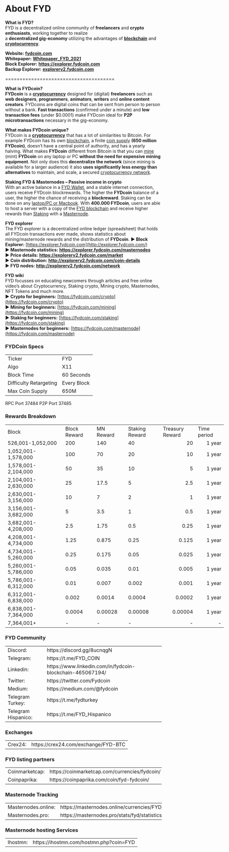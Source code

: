 <strong>About FYD</strong>
=====================================

<strong>What is FYD?</strong> </br>
FYD is a decentralized online community of <strong>freelancers</strong> and <strong>crypto enthusiasts</strong>, working together to realize </br>a <strong>decentralized gig-economy</strong> utilizing the advantages of [<strong>blockchain</strong>](https://explorerv2.fydcoin.com) and [<strong>cryptocurrency</strong>](https://www.fydcoin.com).

<strong>Website:</strong> [<strong>fydcoin.com</strong>](https://www.fydcoin.com) </br>
<strong>Whitepaper:</strong> [<strong>Whitepaper_FYD_2021</strong>](https://www.fydcoin.com/whitepaper_FYD_cryptocurrency.pdf) </br>
<strong>Block Explorer:</strong> [<strong>https://explorer.fydcoin.com</strong>](http://explorer.fydcoin.com/) </br>
<strong>Backup Explorer:</strong> [<strong>explorerv2.fydcoin.com</strong>](https://explorerv2.fydcoin.com) </br>


======================================


<strong>What is FYDcoin?</strong> </br>
<strong>FYDcoin</strong> is a [<strong>cryptocurrency</strong>](https://www.fydcoin.com) designed for (digital) <strong>freelancers</strong> such as <strong>web designers</strong>, <strong>programmers</strong>, <strong>animators</strong>, <strong>writers</strong> and <strong>online content creators</strong>. FYDcoins are digital coins that can be sent from person to person without a bank. <strong>Fast transactions</strong> (confirmed under a minute) and <strong>low transaction fees</strong> (under $0.0001) make FYDcoin ideal for <strong>P2P microtransactions</strong> necessary in the gig-economy.

<strong>What makes FYDcoin unique?</strong> </br>
FYDcoin is a [<strong>cryptocurrency</strong>](https://www.fydcoin.com/crypto) that has a lot of similarities to Bitcoin. For example FYDcoin has its own [blockchain](https://explorerv2.fydcoin.com), a finite [coin supply](https://explorerv2.fydcoin.com/coin-details) <strong>(650 million FYDcoin)</strong>,  doesn’t have a central point of authority, and has a yearly halving. What makes <strong>FYDcoin</strong> different from Bitcoin is that you can [mine](https://www.fydcoin.com/#Mining%20FYD) (mint) <strong>FYDcoin</strong> on any laptop or PC <strong>without the need for expensive mining equipment</strong>. Not only does this <strong>decentralize the network</strong> (since mining is available for a larger audience) it also <strong>uses significantly less energy than alternatives</strong> to maintain, and scale, a secured [cryptocurrency network](https://explorerv2.fydcoin.com).

<strong>Staking FYD & Masternodes – Passive income in crypto</strong> </br>
With an active balance in a [FYD Wallet](https://www.fydcoin.com/#Download-Wallet), and a stable internet connection, users receive FYDcoin blockrewards. The higher the <strong>FYDcoin</strong> balance of a user, the higher the chance of receiving a <strong>blockreward</strong>. Staking can be done on any [laptop/PC or Macbook](https://www.fydcoin.com/#Download-Wallet). With <strong>400.000 FYDcoin</strong>, users are able to host a server with a copy of the [FYD blockchain](https://explorerv2.fydcoin.com) and receive higher rewards than [Staking](https://www.fydcoin.com/staking) with a [Masternode](https://www.fydcoin.com/masternode).

<strong>FYD explorer</strong> </br>
The FYD explorer is a decentralized online ledger (spreadsheet) that holds all FYDcoin transactions ever made, shows statistics about mining/masternode rewards and the distribution of <strong>FYDcoin</strong>.
<strong>► Block Explorer:</strong> [https://explorer.fydcoin.com](http://explorer.fydcoin.com/) </br>
<strong>► Masternode statistics:</strong> [<strong>https://explorer.fydcoin.com/masternodes</strong>](http://explorer.fydcoin.com/masternodes) </br>
<strong>► Price details:</strong> [<strong>https://explorerv2.fydcoin.com/market</strong>](http://explorer.fydcoin.com/masternodes) </br>
<strong>► Coin distribution:</strong> [<strong>http://explorerv2.fydcoin.com/coin-details</strong>](http://explorer.fydcoin.com/masternodes) </br>
<strong>► FYD nodes:</strong> [<strong>http://explorerv2.fydcoin.com/network</strong>](http://explorer.fydcoin.com/masternodes) </br>

<strong>FYD wiki</strong> </br>
FYD focusses on educating newcomers through articles and free online video’s about Cryptocurrency, Staking crypto, Mining crypto, Masternodes, NFT Tokens and much more.</br>
<strong>► Crypto for beginners:</strong> [https://fydcoin.com/crypto](https://fydcoin.com/crypto) </br>
<strong>► Mining for beginners:</strong> [https://fydcoin.com/mining](https://fydcoin.com/mining) </br>
<strong>► Staking for beginners:</strong> [https://fydcoin.com/staking](https://fydcoin.com/staking) </br>
<strong>► Masternodes for beginners:</strong> [https://fydcoin.com/masternode](https://fydcoin.com/masternode) </br>
 
### FYDCoin Specs

<table>
<tr><td>Ticker</td><td>FYD</td></tr>
<tr><td>Algo</td><td>X11</td></tr>
<tr><td>Block Time</td><td>60 Seconds</td></tr>
<tr><td>Difficulty Retargeting</td><td>Every Block</td></tr>
<tr><td>Max Coin Supply</td><td>650M</td></tr>
</table>

RPC Port 37484 
P2P Port 37485 

### Rewards Breakdown

<table class="xl6553517252" style="border-collapse: collapse; table-layout: fixed; width: 528pt;" border="0" width="801" cellspacing="0" cellpadding="0">
<tbody>
<tr style="mso-height-source: userset; height: 15.75pt;">
<td class="xl6317252" style="height: 15.75pt; width: 200pt;" width="150" height="21">Block</td>
<td class="xl6317252" style="width: 90pt;" width="115">Block Reward</td>
<td class="xl6317252" style="width: 81pt;" width="107">MN Reward</td>
<td class="xl6317252" style="width: 100pt;" width="134">Staking Reward</td>
<td class="xl6317252" style="width: 100pt;" width="107">Treasury Reward</td>
<td class="xl6317252" style="width: 81pt;" width="107">Time period</td>
</tr>
<tr style="mso-height-source: userset; height: 15.75pt;">
<td class="xl6417252" style="height: 15.75pt;" height="21">526,001-1,052,000</td>
<td class="xl6617252">200</td>
<td class="xl6617252">140</td>
<td class="xl6617252">40</td>
<td class="xl6717252" align="right">20</td>
<td class="xl6817252" align="right">1 year</td>
</tr>
<tr style="mso-height-source: userset; height: 15.75pt;">
<td class="xl6417252" style="height: 15.75pt;" height="21">1,052,001-1,578,000</td>
<td class="xl6617252">100</td>
<td class="xl6617252">70</td>
<td class="xl6617252">20</td>
<td class="xl6717252" align="right">10</td>
<td class="xl6817252" align="right">1 year</td>
</tr>
<tr style="mso-height-source: userset; height: 15.75pt;">
<td class="xl6417252" style="height: 15.75pt;" height="21">1,578,001-2,104,000</td>
<td class="xl6617252">50</td>
<td class="xl6617252">35</td>
<td class="xl6617252">10</td>
<td class="xl6717252" align="right">5</td>
<td class="xl6817252" align="right">1 year</td>
</tr>
<tr style="mso-height-source: userset; height: 15.75pt;">
<td class="xl6417252" style="height: 15.75pt;" height="21">2,104,001-2,630,000</td>
<td class="xl6617252">25</td>
<td class="xl6617252">17.5</td>
<td class="xl6617252">5</td>
<td class="xl6717252" align="right">2.5</td>
<td class="xl6817252" align="right">1 year</td>
</tr>
<tr style="mso-height-source: userset; height: 15.75pt;">
<td class="xl6417252" style="height: 15.75pt;" height="21">2,630,001-3,156,000</td>
<td class="xl6617252">10</td>
<td class="xl6617252">7</td>
<td class="xl6617252">2</td>
<td class="xl6717252" align="right">1</td>
<td class="xl6817252" align="right">1 year</td>
</tr>
<tr style="mso-height-source: userset; height: 15.75pt;">
<td class="xl6417252" style="height: 15.75pt;" height="21">3,156,001-3,682,000</td>
<td class="xl6617252">5</td>
<td class="xl6617252">3.5</td>
<td class="xl6617252">1</td>
<td class="xl6717252" align="right">0.5</td>
<td class="xl6817252" align="right">1 year</td>
</tr>
<tr style="mso-height-source: userset; height: 15.75pt;">
<td class="xl6417252" style="height: 15.75pt;" height="21">3,682,001-4,208,000</td>
<td class="xl6617252">2.5</td>
<td class="xl6617252">1.75</td>
<td class="xl6617252">0.5</td>
<td class="xl6717252" align="right">0.25</td>
<td class="xl6817252" align="right">1 year</td>
</tr>
<tr style="mso-height-source: userset; height: 15.75pt;">
<td class="xl6417252" style="height: 15.75pt;" height="21">4,208,001-4,734,000</td>
<td class="xl6617252">1.25</td>
<td class="xl6617252">0.875</td>
<td class="xl6617252">0.25</td>
<td class="xl6717252" align="right">0.125</td>
<td class="xl6817252" align="right">1 year</td>
</tr>
<tr style="mso-height-source: userset; height: 15.75pt;">
<td class="xl6417252" style="height: 15.75pt;" height="21">4,734,001-5,260,000</td>
<td class="xl6617252">0.25</td>
<td class="xl6617252">0.175</td>
<td class="xl6617252">0.05</td>
<td class="xl6717252" align="right">0.025</td>
<td class="xl6817252" align="right">1 year</td>
</tr>
<tr style="mso-height-source: userset; height: 15.75pt;">
<td class="xl6417252" style="height: 15.75pt;" height="21">5,260,001-5,786,000</td>
<td class="xl6617252">0.05</td>
<td class="xl6617252">0.035</td>
<td class="xl6617252">0.01</td>
<td class="xl6717252" align="right">0.005</td>
<td class="xl6817252" align="right">1 year</td>
</tr>
<tr style="mso-height-source: userset; height: 15.75pt;">
<td class="xl6417252" style="height: 15.75pt;" height="21">5,786,001-6,312,000</td>
<td class="xl6617252">0.01</td>
<td class="xl6617252">0.007</td>
<td class="xl6617252">0.002</td>
<td class="xl6717252" align="right">0.001</td>
<td class="xl6817252" align="right">1 year</td>
</tr>
<tr style="mso-height-source: userset; height: 15.75pt;">
<td class="xl6417252" style="height: 15.75pt;" height="21">6,312,001-6,838,000</td>
<td class="xl6617252">0.002</td>
<td class="xl6617252">0.0014</td>
<td class="xl6617252">0.0004</td>
<td class="xl6717252" align="right">0.0002</td>
<td class="xl6817252" align="right">1 year</td>
</tr>
<tr style="mso-height-source: userset; height: 15.75pt;">
<td class="xl6417252" style="height: 15.75pt;" height="21">6,838,001-7,364,000</td>
<td class="xl6617252">0.0004</td>
<td class="xl6617252">0.00028</td>
<td class="xl6617252">0.00008</td>
<td class="xl6717252" align="right">0.00004</td>
<td class="xl6817252" align="right">1 year</td>
</tr>
<tr style="mso-height-source: userset; height: 15.75pt;">
<td class="xl6417252" style="height: 15.75pt;" height="21">7,364,001+</td>
<td class="xl6617252">-</td>
<td class="xl6617252">-</td>
<td class="xl6617252">-</td>
<td class="xl6717252" align="right">-</td>
<td class="xl6817252" align="right">-</td>
</tr>
</tbody>
</table>


### FYD Community

<table>
<tr><td>Discord:</td><td>https://discord.gg/8ucnqgN</td></tr>
<tr><td>Telegram:</td><td>https://t.me/FYD_COIN</td></tr>
<tr><td>Linkedin:</td><td>https://www.linkedin.com/in/fydcoin-blockchain-465067194/</td></tr>
<tr><td>Twitter:</td><td>https://twitter.com/Fydcoin</td></tr>
<tr><td>Medium:</td><td>https://medium.com/@fydcoin</td></tr>
<tr><td>Telegram Turkey:</td><td>https://t.me/fydturkey</td></tr>
<tr><td>Telegram Hispanico:</td><td>https://t.me/FYD_Hispanico</td></tr>
</table>

### Exchanges

<table>
<tr><td>Crex24:</td><td>https://crex24.com/exchange/FYD-BTC
</td></tr>
</table>

### FYD listing partners

<table>
<tr><td>Coinmarketcap:</td><td>https://coinmarketcap.com/currencies/fydcoin/
 <tr><td>Coinpaprika:</td><td>https://coinpaprika.com/coin/fyd-fydcoin/
</td></tr>
</table>

### Masternode Tracking

<table>
<tr><td>Masternodes.online:</td><td>https://masternodes.online/currencies/FYD/</td></tr>
<tr><td>Masternodes.pro: </td><td>https://masternodes.pro/stats/fyd/statistics
</td></tr>
</table>

### Masternode hosting Services 

<table>
<tr><td>Ihostmn:</td><td>https://ihostmn.com/hostmn.php?coin=FYD
</td></tr>
</table>

